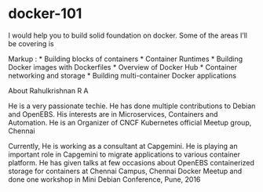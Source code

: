 # docker-101

I would help you to build solid foundation on docker. Some of the areas I’ll be covering is

Markup :  * Building blocks of containers
          * Container Runtimes
          * Building Docker images with Dockerfiles
          * Overview of Docker Hub
          * Container networking and storage
          * Building multi-container Docker applications
          
About Rahulkrishnan R A

He is a very passionate techie. He has done multiple contributions to Debian and OpenEBS. His interests are in Microservices, Containers and Automation. He is an Organizer of CNCF Kubernetes official Meetup group, Chennai

Currently, He is working as a consultant at Capgemini. He is playing an important role in Capgemini to migrate applications to various container platform. He has given talks at few occasions about OpenEBS containerized storage for containers at Chennai Campus, Chennai Docker Meetup and done one workshop in Mini Debian Conference, Pune, 2016
